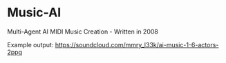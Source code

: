 Music-AI
========

Multi-Agent AI MIDI Music Creation - Written in 2008

Example output:
https://soundcloud.com/mmry_l33k/ai-music-1-6-actors-2ppq
